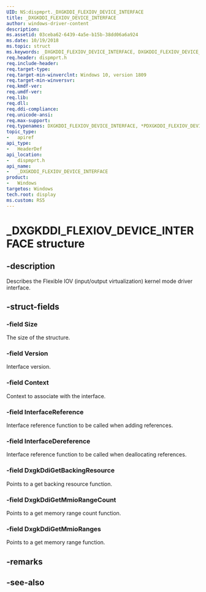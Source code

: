 ```yaml
---
UID: NS:dispmprt._DXGKDDI_FLEXIOV_DEVICE_INTERFACE
title: _DXGKDDI_FLEXIOV_DEVICE_INTERFACE
author: windows-driver-content
description: 
ms.assetid: 03ceba62-6439-4a5e-b15b-38dd06a6a924
ms.date: 10/19/2018
ms.topic: struct
ms.keywords: _DXGKDDI_FLEXIOV_DEVICE_INTERFACE, DXGKDDI_FLEXIOV_DEVICE_INTERFACE, *PDXGKDDI_FLEXIOV_DEVICE_INTERFACE, 
req.header: dispmprt.h
req.include-header:
req.target-type:
req.target-min-winverclnt: Windows 10, version 1809
req.target-min-winversvr:
req.kmdf-ver:
req.umdf-ver:
req.lib:
req.dll:
req.ddi-compliance:
req.unicode-ansi:
req.max-support:
req.typenames: DXGKDDI_FLEXIOV_DEVICE_INTERFACE, *PDXGKDDI_FLEXIOV_DEVICE_INTERFACE
topic_type: 
-	apiref
api_type: 
-	HeaderDef
api_location: 
-	dispmprt.h
api_name: 
-	_DXGKDDI_FLEXIOV_DEVICE_INTERFACE
product:
-	Windows
targetos: Windows
tech.root: display
ms.custom: RS5
---
```


# _DXGKDDI_FLEXIOV_DEVICE_INTERFACE structure

## -description

Describes the Flexible IOV (input/output virtualization) kernel mode driver interface.

## -struct-fields

### -field Size

The size of the structure.

### -field Version

Interface version.

### -field Context

Context to associate with the interface.

### -field InterfaceReference

Interface reference function to be called when adding references.

### -field InterfaceDereference

Interface reference function to be called when deallocating references.

### -field DxgkDdiGetBackingResource

Points to a get backing resource function.

### -field DxgkDdiGetMmioRangeCount

Points to a get memory range count function.

### -field DxgkDdiGetMmioRanges
 
Points to a get memory range function.

## -remarks

## -see-also
